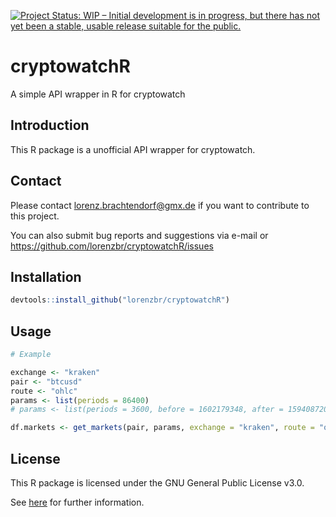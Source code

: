 [![Project Status: WIP – Initial development is in progress, but there has not yet been a stable, usable release suitable for the public.](https://www.repostatus.org/badges/latest/wip.svg)](https://www.repostatus.org/#wip)

# cryptowatchR
A simple API wrapper in R for cryptowatch


## Introduction

This R package is a unofficial API wrapper for cryptowatch.


## Contact

Please contact <lorenz.brachtendorf@gmx.de> if you want to contribute to this project.

You can also submit bug reports and suggestions via e-mail or <https://github.com/lorenzbr/cryptowatchR/issues> 


## Installation


```R
devtools::install_github("lorenzbr/cryptowatchR")
```


## Usage

```R
# Example

exchange <- "kraken"
pair <- "btcusd"
route <- "ohlc"
params <- list(periods = 86400)
# params <- list(periods = 3600, before = 1602179348, after = 1594087200)

df.markets <- get_markets(pair, params, exchange = "kraken", route = "ohlc")
```


## License

This R package is licensed under the GNU General Public License v3.0.

See [here](https://github.com/lorenzbr/cryptowatchR/blob/main/LICENSE) for further information.
